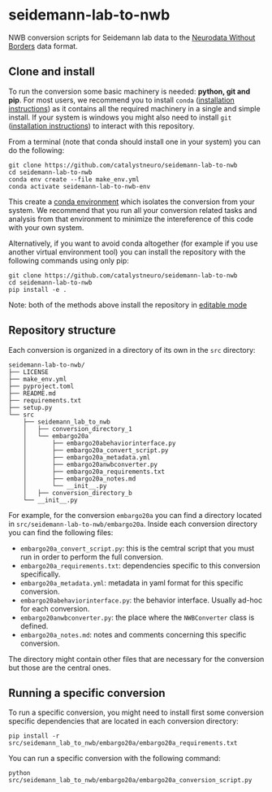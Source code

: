 # seidemann-lab-to-nwb
NWB conversion scripts for Seidemann lab data to the [Neurodata Without Borders](https://nwb-overview.readthedocs.io/) data format.

## Clone and install
To run the conversion some basic machinery is needed: **python, git and pip**. For most users, we recommend you to install `conda` ([installation instructions](https://docs.conda.io/en/latest/miniconda.html)) as it contains all the required machinery in a single and simple install. If your system is windows you might also need to install `git` ([installation instructions](https://github.com/git-guides/install-git)) to interact with this repository.

From a terminal (note that conda should install one in your system) you can do the following:

```
git clone https://github.com/catalystneuro/seidemann-lab-to-nwb
cd seidemann-lab-to-nwb
conda env create --file make_env.yml
conda activate seidemann-lab-to-nwb-env
```
This create a [conda environment](https://docs.conda.io/projects/conda/en/latest/user-guide/concepts/environments.html) which isolates the conversion from your system. We recommend that you run all your conversion related tasks and analysis from that environment to minimize the intereference of this code with your own system.

Alternatively, if you want to avoid conda altogether (for example if you use another virtual environment tool) you can install the repository with the following commands using only pip:
```
git clone https://github.com/catalystneuro/seidemann-lab-to-nwb
cd seidemann-lab-to-nwb
pip install -e .
```

Note:
both of the methods above install the repository in [editable mode](https://pip.pypa.io/en/stable/cli/pip_install/#editable-installs)

## Repository structure
Each conversion is organized in a directory of its own in the `src` directory:

    seidemann-lab-to-nwb/
    ├── LICENSE
    ├── make_env.yml
    ├── pyproject.toml
    ├── README.md
    ├── requirements.txt
    ├── setup.py
    └── src
        ├── seidemann_lab_to_nwb
        │   ├── conversion_directory_1
        │   └── embargo20a`
        │       ├── embargo20abehaviorinterface.py
        │       ├── embargo20a_convert_script.py
        │       ├── embargo20a_metadata.yml
        │       ├── embargo20anwbconverter.py
        │       ├── embargo20a_requirements.txt
        │       ├── embargo20a_notes.md
        │       └── __init__.py
        │   ├── conversion_directory_b
        └── __init__.py

 For example, for the conversion `embargo20a` you can find a directory located in `src/seidemann-lab-to-nwb/embargo20a`. Inside each conversion directory you can find the following files:

* `embargo20a_convert_script.py`: this is the cemtral script that you must run in order to perform the full conversion.
* `embargo20a_requirements.txt`: dependencies specific to this conversion specifically.
* `embargo20a_metadata.yml`: metadata in yaml format for this specific conversion.
* `embargo20abehaviorinterface.py`: the behavior interface. Usually ad-hoc for each conversion.
* `embargo20anwbconverter.py`: the place where the `NWBConverter` class is defined.
* `embargo20a_notes.md`: notes and comments concerning this specific conversion.

The directory might contain other files that are necessary for the conversion but those are the central ones.

## Running a specific conversion
To run a specific conversion, you might need to install first some conversion specific dependencies that are located in each conversion directory:
```
pip install -r src/seidemann_lab_to_nwb/embargo20a/embargo20a_requirements.txt
```

You can run a specific conversion with the following command:
```
python src/seidemann_lab_to_nwb/embargo20a/embargo20a_conversion_script.py
```
